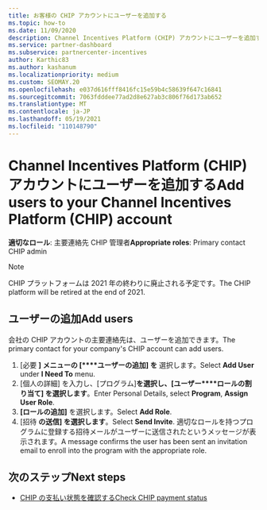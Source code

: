```yaml
---
title: お客様の CHIP アカウントにユーザーを追加する
ms.topic: how-to
ms.date: 11/09/2020
description: Channel Incentives Platform (CHIP) アカウントにユーザーを追加する方法について説明します。 CHIP プラットフォームは 2021 年の終わりに廃止される予定です。
ms.service: partner-dashboard
ms.subservice: partnercenter-incentives
author: Karthic83
ms.author: kashanum
ms.localizationpriority: medium
ms.custom: SEOMAY.20
ms.openlocfilehash: e037d616fff8416fc15e59b4c58639f647c16841
ms.sourcegitcommit: 7063fdddee77ad2d8e627ab3c806f76d173ab652
ms.translationtype: MT
ms.contentlocale: ja-JP
ms.lasthandoff: 05/19/2021
ms.locfileid: "110148790"
---
```

# <a name="add-users-to-your-channel-incentives-platform-chip-account"></a><span data-ttu-id="f0685-104">Channel Incentives Platform (CHIP) アカウントにユーザーを追加する</span><span class="sxs-lookup"><span data-stu-id="f0685-104">Add users to your Channel Incentives Platform (CHIP) account</span></span>

<span data-ttu-id="f0685-105">**適切なロール**: 主要連絡先 CHIP 管理者</span><span class="sxs-lookup"><span data-stu-id="f0685-105">**Appropriate roles**: Primary contact CHIP admin</span></span>
 
>[!NOTE]
><span data-ttu-id="f0685-106">CHIP プラットフォームは 2021 年の終わりに廃止される予定です。</span><span class="sxs-lookup"><span data-stu-id="f0685-106">The CHIP platform will be retired at the end of 2021.</span></span>

## <a name="add-users"></a><span data-ttu-id="f0685-107">ユーザーの追加</span><span class="sxs-lookup"><span data-stu-id="f0685-107">Add users</span></span>

<span data-ttu-id="f0685-108">会社の CHIP アカウントの主要連絡先は、ユーザーを追加できます。</span><span class="sxs-lookup"><span data-stu-id="f0685-108">The primary contact for your company's CHIP account can add users.</span></span>

1. <span data-ttu-id="f0685-109">[必要 **] メニューの [\*\*\*\*ユーザーの追加] を** 選択します。</span><span class="sxs-lookup"><span data-stu-id="f0685-109">Select **Add User** under **I Need To** menu.</span></span>
2. <span data-ttu-id="f0685-110">[個人の詳細] を入力し、[プログラム]**を選択し、[ユーザー\*\*\*\*ロールの割り当て] を選択します**。</span><span class="sxs-lookup"><span data-stu-id="f0685-110">Enter Personal Details, select **Program**, **Assign User Role**.</span></span>
3. <span data-ttu-id="f0685-111">**[ロールの追加]** を選択します。</span><span class="sxs-lookup"><span data-stu-id="f0685-111">Select **Add Role**.</span></span>
4. <span data-ttu-id="f0685-112">[招待 **の送信] を選択します**。</span><span class="sxs-lookup"><span data-stu-id="f0685-112">Select **Send Invite**.</span></span>
<span data-ttu-id="f0685-113">適切なロールを持つプログラムに登録する招待メールがユーザーに送信されたというメッセージが表示されます。</span><span class="sxs-lookup"><span data-stu-id="f0685-113">A message confirms the user has been sent an invitation email to enroll into the program with the appropriate role.</span></span>

## <a name="next-steps"></a><span data-ttu-id="f0685-114">次のステップ</span><span class="sxs-lookup"><span data-stu-id="f0685-114">Next steps</span></span>

- [<span data-ttu-id="f0685-115">CHIP の支払い状態を確認する</span><span class="sxs-lookup"><span data-stu-id="f0685-115">Check CHIP payment status</span></span>](chip-payment-status.md)